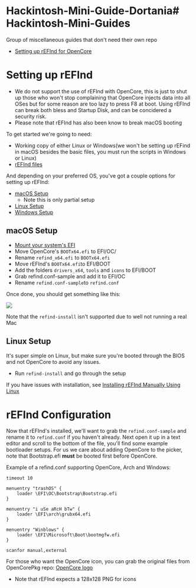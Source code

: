 # Hackintosh-Mini-Guide-Dortania# Hackintosh-Mini-Guides
Group of miscellaneous guides that don't need their own repo


* [Setting up rEFInd for OpenCore](/refind.md)
# Setting up rEFInd

* We do not support the use of rEFInd with OpenCore, this is just to shut up those who won't stop complaining that OpenCore injects data into all OSes but for some reason are too lazy to press F8 at boot.  Using rEFInd can break both bless and Startup Disk, and can be concidered a security risk.
* Please note that rEFInd has also been know to break macOS booting

To get started we're going to need:

* Working copy of either Linux or Windows(we won't be setting up rEFind in macOS besides the basic files, you must run the scripts in Windows or Linux)
* [rEFInd files](http://sourceforge.net/projects/refind/files/0.12.0/refind-bin-0.12.0.zip/download)


And depending on your preferred OS, you've got a couple options for setting up rEFInd:

* [macOS Setup](/extras/refind.md#macos-setup)
  * Note this is only partial setup
* [Linux Setup](/extras/refind.md#linux-setup)
* [Windows Setup](https://www.youtube.com/watch?v=dQw4w9WgXcQ)

## macOS Setup

* [Mount your system's EFI](https://github.com/corpnewt/MountEFI)
* Move OpenCore's `BOOTx64.efi` to EFI/OC/
* Rename `refind_x64.efi` to `BOOTx64.efi`
* Move rEFInd's `BOOTx64.efi`to EFI/BOOT
* Add the folders `drivers_x64`, `tools` and `icons` to EFI/BOOT
* Grab refind.conf-sample and add it to EFI/OC
* Rename `refind.conf-sample`to `refind.conf`

Once done, you should get something like this:

![](https://cdn.discordapp.com/attachments/683011276938543134/694945991064813588/Screen_Shot_2020-04-01_at_10.24.52_AM.png)

Note that the `refind-install` isn't supported due to well not running a real Mac

## Linux Setup

It's super simple on Linux, but make sure you're booted through the BIOS and not OpenCore to avoid any issues. 

* Run `refind-install` and go through the setup

If you have issues with installation, see [Installing rEFInd Manually Using Linux](https://www.rodsbooks.com/refind/installing.html#manual)

# rEFInd Configuration

Now that rEFInd's installed, we'll want to grab the `refind.conf-sample` and rename it to `refind.conf` if you haven't already. Next open it up in a text editor and scroll to the bottom of the file, you'll find some example bootloader setups. For us we care about adding OpenCore to the picker, note that Bootstrap.efi **must** be booted first before OpenCore.

Example of a refind.conf supporting OpenCore, Arch and Windows:


```text
timeout 10

menuentry "trashOS" {
    loader \EFI\OC\Bootstrap\Bootstrap.efi
}

menuentry "i uSe aRcH bTw" {
    loader \EFI\arch\grubx64.efi
}

menuentry "Winblows" {
    loader \EFI\Microsoft\Boot\bootmgfw.efi
}

scanfor manual,external
```

For those who want the OpenCore icon, you can grab the original files from OpenCorePkg repo: [OpenCore logo](https://github.com/acidanthera/OpenCorePkg/tree/master/Docs/Logos)

* Note that rEFInd expects a 128x128 PNG for icons
